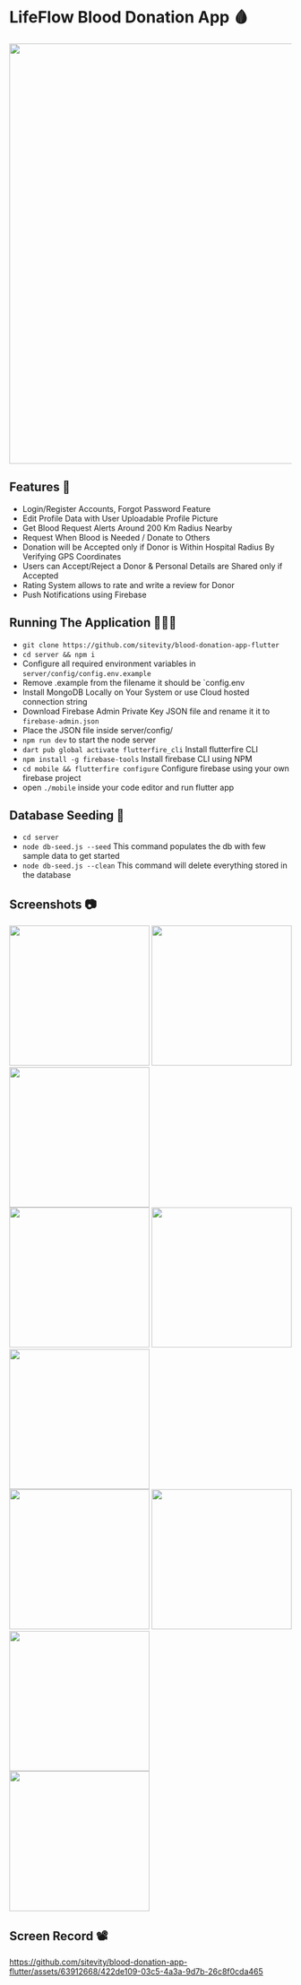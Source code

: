 # LifeFlow Blood Donation App 🩸

<img src="https://github.com/sitevity/blood-donation-app-flutter/assets/63912668/c722e9c6-68f6-4f0e-982d-c27a7dda3ab3" width="750" />

## Features 📲

- Login/Register Accounts, Forgot Password Feature
- Edit Profile Data with User Uploadable Profile Picture
- Get Blood Request Alerts Around 200 Km Radius Nearby
- Request When Blood is Needed / Donate to Others
- Donation will be Accepted only if Donor is Within Hospital Radius By Verifying GPS Coordinates
- Users can Accept/Reject a Donor & Personal Details are Shared only if Accepted
- Rating System allows to rate and write a review for Donor
- Push Notifications using Firebase

## Running The Application 🧑🏻‍💻

- `git clone https://github.com/sitevity/blood-donation-app-flutter`
- `cd server && npm i`
- Configure all required environment variables in `server/config/config.env.example`
- Remove .example from the filename it should be `config.env
- Install MongoDB Locally on Your System or use Cloud hosted connection string
- Download Firebase Admin Private Key JSON file and rename it it to `firebase-admin.json`
- Place the JSON file inside server/config/
- `npm run dev` to start the node server
- `dart pub global activate flutterfire_cli` Install flutterfire CLI
- `npm install -g firebase-tools` Install firebase CLI using NPM
- `cd mobile && flutterfire configure` Configure firebase using your own firebase project
- open `./mobile` inside your code editor and run flutter app

## Database Seeding 🌱

- `cd server`
- `node db-seed.js --seed` This command populates the db with few sample data to get started
- `node db-seed.js --clean` This command will delete everything stored in the database

## Screenshots 📷

<img src="https://github.com/sitevity/blood-donation-app-flutter/assets/63912668/02ca044d-649a-41a3-87c9-f875969068ec" width="250" />
<img src="https://github.com/sitevity/blood-donation-app-flutter/assets/63912668/e8e9ac2c-58bb-49b1-b2f0-35cf7e96d3bd" width="250" />
<img src="https://github.com/sitevity/blood-donation-app-flutter/assets/63912668/870d2282-be3c-4eeb-bef5-605cb7648b65" width="250" />
<br />
<img src="https://github.com/sitevity/blood-donation-app-flutter/assets/63912668/ae8a9375-b32a-40a9-9a90-674cda36775a" width="250" />
<img src="https://github.com/sitevity/blood-donation-app-flutter/assets/63912668/e6beb777-7f4e-4b1a-ac57-22c5bdd208e4" width="250" />
<img src="https://github.com/sitevity/blood-donation-app-flutter/assets/63912668/83997f6c-8439-40a8-bafb-95a575e2ccc0" width="250" />
<br />
<img src="https://github.com/sitevity/blood-donation-app-flutter/assets/63912668/84b3258f-a278-432a-bf0b-0c4f5e525c85" width="250" />
<img src="https://github.com/sitevity/blood-donation-app-flutter/assets/63912668/844c0e89-a03f-42ee-a586-637fc153d202" width="250" />
<img src="https://github.com/sitevity/blood-donation-app-flutter/assets/63912668/2529c080-2e1f-4dfa-9dc1-7b0ae51abffd" width="250" />
<br />
<img src="https://github.com/sitevity/blood-donation-app-flutter/assets/63912668/f2d6e185-6bad-47ea-a19f-e74712e0c606" width="250" />
<br />

## Screen Record 📽️

https://github.com/sitevity/blood-donation-app-flutter/assets/63912668/422de109-03c5-4a3a-9d7b-26c8f0cda465
